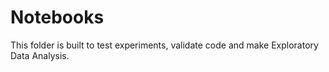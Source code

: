 # Notebooks

This folder is built to test experiments, validate code and make Exploratory Data Analysis.
